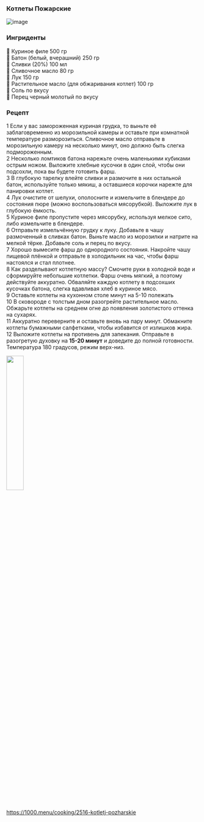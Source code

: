 ### Котлеты Пожарские
![image](https://user-images.githubusercontent.com/100151463/182406390-f96c26a7-f5a4-4bff-9413-0a4b7f5032e8.png)

### Ингриденты
🍖 Куриное филе 500 гр
<br>
🍞 Батон (белый, вчерашний) 250 гр
<br>
🥛 Сливки (20%) 100 мл
<br>
🧈 Сливочное масло 80 гр
<br>
🧅 Лук 150 гр
<br>
🧴 Растительное масло (для обжаривания котлет) 100 гр
<br>
🧂 Соль по вкусу
<br>
🧂 Перец черный молотый по вкусу

### Рецепт
1 Если у вас замороженная куриная грудка, то выньте её заблаговременно из морозильной камеры и оставьте при комнатной температуре разморозиться. Сливочное масло отправьте в морозильную камеру на несколько минут, оно должно быть слегка подмороженным.
<br>
2 Несколько ломтиков батона нарежьте очень маленькими кубиками острым ножом. Выложите хлебные кусочки в один слой, чтобы они подсохли, пока вы будете готовить фарш.
<br>
3 В глубокую тарелку влейте сливки и размочите в них остальной батон, используйте только мякиш, а оставшиеся корочки нарежте для панировки котлет.
<br>
4 Лук очистите от шелухи, ополосните и измельчите в блендере до состояния пюре (можно воспользоваться мясорубкой). Выложите лук в глубокую ёмкость.
<br>
5 Куриное филе пропустите через мясорубку, используя мелкое сито, либо измельчите в блендере.
<br>
6 Отправьте измельчённую грудку к луку. Добавьте в чашу размоченный в сливках батон. Выньте масло из морозилки и натрите на мелкой тёрке. Добавьте соль и перец по вкусу.
<br>
7 Хорошо вымесите фарш до однородного состояния. Накройте чашу пищевой плёнкой и отправьте в холодильник на час, чтобы фарш настоялся и стал плотнее.
<br>
8 Как разделывают котлетную массу? Смочите руки в холодной воде и сформируйте небольшие котлетки. Фарш очень мягкий, а поэтому действуйте аккуратно. Обваляйте каждую котлету в подсохших кусочках батона, слегка вдавливая хлеб в куриное мясо.
<br>
9 Оставьте котлеты на кухонном столе минут на 5-10 полежать
<br>
10 В сковороде с толстым дном разогрейте растительное масло. Обжарьте котлеты на среднем огне до появления золотистого оттенка на сухарях.
<br>
11 Аккуратно переверните и оставьте вновь на пару минут. Обмакните котлеты бумажными салфетками, чтобы избавится от излишков жира.
<br>
12 Выложите котлеты на противень для запекания. Отправьте в разогретую духовку на **15-20 минут** и доведите до полной готовности. Температура 180 градусов, режим верх-низ.

<img width="30%" src="https://i.imgur.com/7ILZ4w7.png"></a>

https://1000.menu/cooking/2516-kotletj-pozharskie
